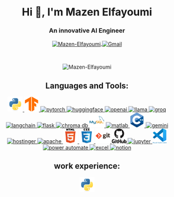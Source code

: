 <h1 align="center">Hi 👋, I'm Mazen Elfayoumi</h1>
<h3 align="center">An innovative AI Engineer</h3>
<p align="left">
    
<p align="center">
    <a href="https://www.linkedin.com/in/mazen-elfayoumi-115a18269/" target="blank">
        <img align="center" src="https://raw.githubusercontent.com/rahuldkjain/github-profile-readme-generator/master/src/images/icons/Social/linked-in-alt.svg" alt="Mazen-Elfayoumi" height="30" width="40" />
    </a>
    <a href="mailto:mazenelfayoumy@gmail.com" target="blank">
        <img align="center" src="https://github.com/user-attachments/assets/ef7e7ce0-9a78-40b9-a8ee-f40942df5d6f" alt="Gmail" height="30" width="40" />
    </a>
</p>

<br/>

<p align="center">
    <img src="https://komarev.com/ghpvc/?username=Mazen-Elfayoumi&label=Profile%20views&color=0e75b6&style=flat" alt="Mazen-Elfayoumi" />
</p>


<h2 align="center">Languages and Tools:</h2>
<p align="center">
    <a href="https://www.python.org" target="_blank" rel="noreferrer">
        <img src="https://raw.githubusercontent.com/devicons/devicon/master/icons/python/python-original.svg" alt="python" width="40" height="40"/>
    </a>
    <a href="https://www.tensorflow.org/" target="_blank" rel="noreferrer">
        <img src="https://raw.githubusercontent.com/devicons/devicon/master/icons/tensorflow/tensorflow-original.svg" alt="tensorflow" width="40" height="40"/>
    </a>
    <a href="https://pytorch.org/" target="_blank" rel="noreferrer">
        <img src="https://upload.wikimedia.org/wikipedia/commons/1/10/PyTorch_logo_icon.svg" alt="pytorch" width="40" height="40"/>
    </a>
    <a href="https://huggingface.co/" target="_blank" rel="noreferrer">
        <img src="https://huggingface.co/front/assets/huggingface_logo-noborder.svg" alt="huggingface" width="40" height="40"/>
    </a>
    <a href="https://openai.com/" target="_blank" rel="noreferrer">
        <img src="https://github.com/user-attachments/assets/cad001a3-1082-4b3f-a7b3-eb1383214590" alt="openai" width="40" height="40"/>
    </a>
    <a href="https://llama.meta.com/" target="_blank" rel="noreferrer">
        <img src="https://github.com/user-attachments/assets/f8d204f0-a715-4234-a66a-74fde1f07b06" alt="llama" width="40" height="40"/>
    </a>
    <a href="https://groq.com/" target="_blank" rel="noreferrer">
        <img src="https://github.com/user-attachments/assets/f8db8b0f-141e-43bb-b19d-b926f17788a5" alt="groq" width="40" height="40"/>
    </a>
    <a href="https://langchain.com/" target="_blank" rel="noreferrer">
        <img  src="https://github.com/user-attachments/assets/02bcc258-6dda-4a69-ab07-1d44fa5c44dd"alt="langchain" width="40" height="40"/>
    </a>
    <a href="https://flask.palletsprojects.com/" target="_blank" rel="noreferrer">
        <img src="https://flask.palletsprojects.com/en/2.0.x/_images/flask-logo.png" alt="flask" width="40" height="40"/>
    </a>
    <a href="https://www.trychroma.com/" target="_blank" rel="noreferrer">
        <img src="https://github.com/user-attachments/assets/ae895fc0-2278-49db-b628-24b472b9827b" alt="chroma db" width="40" height="40"/>
    </a>
    <a href="https://www.mysql.com/" target="_blank" rel="noreferrer">
        <img src="https://raw.githubusercontent.com/devicons/devicon/master/icons/mysql/mysql-original-wordmark.svg" alt="mysql" width="40" height="40"/>
    </a>
    <a href="https://www.mathworks.com/products/matlab.html" target="_blank" rel="noreferrer">
        <img src="https://upload.wikimedia.org/wikipedia/commons/2/21/Matlab_Logo.png" alt="matlab" width="40" height="40"/>
    </a>
    <a href="https://www.w3schools.com/cpp/" target="_blank" rel="noreferrer">
        <img src="https://raw.githubusercontent.com/devicons/devicon/master/icons/cplusplus/cplusplus-original.svg" alt="cplusplus" width="40" height="40"/>
    </a>
    <a href="https://blog.google/technology/developers/google-gemma-2/" target="_blank" rel="noreferrer">
        <img src="https://github.com/user-attachments/assets/15113398-311f-4f3d-9bea-4293af4c4cde" alt="gemini" width="40" height="40"/>
    </a>
    <a href="https://www.hostinger.com/" target="_blank" rel="noreferrer">
        <img src="https://github.com/user-attachments/assets/7e4cfced-ae42-4cf6-8d5b-c67dc19cb33e" alt="hostinger" width="40" height="40"/>
    </a>
    <a href="https://httpd.apache.org/" target="_blank" rel="noreferrer">
        <img src="https://github.com/user-attachments/assets/71ff684a-eddb-4dc1-9e86-9c6aad37aecb" alt="apache" width="40" height="40"/>
    </a>
    <a href="https://www.w3schools.com/html/html_intro.asp" target="_blank" rel="noreferrer">
        <img src="https://raw.githubusercontent.com/devicons/devicon/master/icons/html5/html5-original-wordmark.svg" alt="html5" width="40" height="40"/>
    </a>
    <a href="https://www.w3schools.com/css/" target="_blank" rel="noreferrer">
        <img src="https://raw.githubusercontent.com/devicons/devicon/master/icons/css3/css3-original-wordmark.svg" alt="css3" width="40" height="40"/>
    </a>
    <a href="https://git-scm.com/" target="_blank" rel="noreferrer">
        <img src="https://raw.githubusercontent.com/devicons/devicon/master/icons/git/git-original-wordmark.svg" alt="gitbash" width="40" height="40"/>
    </a>
    <a href="https://github.com/" target="_blank" rel="noreferrer">
        <img src="https://raw.githubusercontent.com/devicons/devicon/master/icons/github/github-original-wordmark.svg" alt="github" width="40" height="40"/>
    </a>
    <a href="https://jupyter.org/" target="_blank" rel="noreferrer">
        <img src="https://upload.wikimedia.org/wikipedia/commons/3/38/Jupyter_logo.svg" alt="jupyter" width="40" height="40"/>
    </a>
    <a href="https://code.visualstudio.com/" target="_blank" rel="noreferrer">
        <img src="https://raw.githubusercontent.com/devicons/devicon/master/icons/vscode/vscode-original-wordmark.svg" alt="vscode" width="40" height="40"/>
    </a>
    <a href="https://powerautomate.microsoft.com/" target="_blank" rel="noreferrer">
        <img src="https://github.com/user-attachments/assets/b95b0641-60b8-4fbf-85d1-2ba94f1b7c54" alt="power automate" width="40" height="40"/>
    </a>
    <a href="https://www.microsoft.com/en-us/microsoft-365/excel" target="_blank" rel="noreferrer">
        <img src="https://github.com/user-attachments/assets/bc8244f6-c297-4760-86a6-7e8be9a579da" alt="excel" width="40" height="40"/>
    </a>
    <a href="https://www.notion.so/" target="_blank" rel="noreferrer">
        <img src="https://upload.wikimedia.org/wikipedia/commons/4/45/Notion_app_logo.png" alt="notion" width="40" height="40"/>
    </a>
</p>
<h2 align="center">work experience:</h2>
<p align="center">
    <a href="https://www.python.org" target="_blank" rel="noreferrer">
        <img src="https://raw.githubusercontent.com/devicons/devicon/master/icons/python/python-original.svg" alt="python" width="40" height="40"/>
    </a>
</p>


